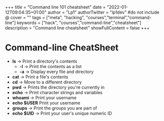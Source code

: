 +++
title = "Command line 101 cheatsheet"
date = "2022-01-12T09:04:35+01:00"
author = "Lp1"
authorTwitter = "lp1dev" #do not include @
cover = ""
tags = ["meta", "hacking", "courses","terminal","command-line"]
keywords = ["hack", "courses","command-line","cheatsheet"]
description = "Command line cheatsheet"
showFullContent = false
+++

# Command-line CheatSheet

- **ls** -> Print a directory's contents
    - **-l** -> Print the contents as a list
    - **-a** -> Display every file and directory
- **cat** -> Print a file's contents
- **cd** -> Move to a different directory
- **pwd** -> Prints the directory you're currently in
- **echo** -> Print character strings and variables
- **whoami** -> Print your username
- **echo $USER** Print your username
- **groups** -> Print the groups you are part of
- **echo $UID** -> Print your user's unique numeric ID
